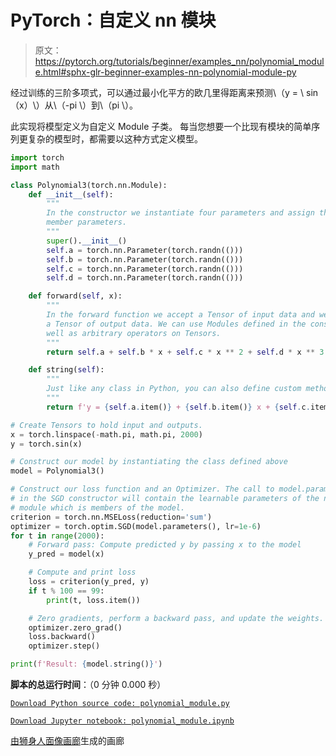 # PyTorch：自定义 nn 模块

> 原文：<https://pytorch.org/tutorials/beginner/examples_nn/polynomial_module.html#sphx-glr-beginner-examples-nn-polynomial-module-py>

经过训练的三阶多项式，可以通过最小化平方的欧几里得距离来预测\（y = \ sin（x）\）从\（-pi \）到\（pi \）。

此实现将模型定义为自定义 Module 子类。 每当您想要一个比现有模块的简单序列更复杂的模型时，都需要以这种方式定义模型。

```py
import torch
import math

class Polynomial3(torch.nn.Module):
    def __init__(self):
        """
        In the constructor we instantiate four parameters and assign them as
        member parameters.
        """
        super().__init__()
        self.a = torch.nn.Parameter(torch.randn(()))
        self.b = torch.nn.Parameter(torch.randn(()))
        self.c = torch.nn.Parameter(torch.randn(()))
        self.d = torch.nn.Parameter(torch.randn(()))

    def forward(self, x):
        """
        In the forward function we accept a Tensor of input data and we must return
        a Tensor of output data. We can use Modules defined in the constructor as
        well as arbitrary operators on Tensors.
        """
        return self.a + self.b * x + self.c * x ** 2 + self.d * x ** 3

    def string(self):
        """
        Just like any class in Python, you can also define custom method on PyTorch modules
        """
        return f'y = {self.a.item()} + {self.b.item()} x + {self.c.item()} x^2 + {self.d.item()} x^3'

# Create Tensors to hold input and outputs.
x = torch.linspace(-math.pi, math.pi, 2000)
y = torch.sin(x)

# Construct our model by instantiating the class defined above
model = Polynomial3()

# Construct our loss function and an Optimizer. The call to model.parameters()
# in the SGD constructor will contain the learnable parameters of the nn.Linear
# module which is members of the model.
criterion = torch.nn.MSELoss(reduction='sum')
optimizer = torch.optim.SGD(model.parameters(), lr=1e-6)
for t in range(2000):
    # Forward pass: Compute predicted y by passing x to the model
    y_pred = model(x)

    # Compute and print loss
    loss = criterion(y_pred, y)
    if t % 100 == 99:
        print(t, loss.item())

    # Zero gradients, perform a backward pass, and update the weights.
    optimizer.zero_grad()
    loss.backward()
    optimizer.step()

print(f'Result: {model.string()}')

```

**脚本的总运行时间**：（0 分钟 0.000 秒）

[`Download Python source code: polynomial_module.py`](../../_downloads/916a9c460c899330dbc53216cc775358/polynomial_module.py)

[`Download Jupyter notebook: polynomial_module.ipynb`](../../_downloads/19f4ecdd2763dd4b90693df4d6e10ebe/polynomial_module.ipynb)

[由狮身人面像画廊](https://sphinx-gallery.readthedocs.io)生成的画廊